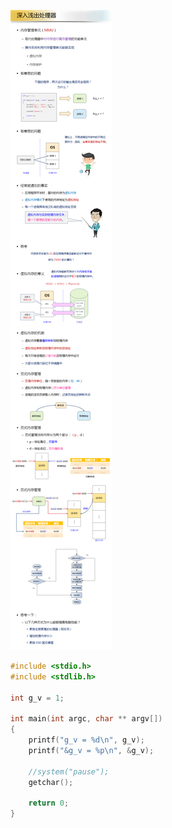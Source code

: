 ![](vx_images/_v_images_03/1.png)


```c
#include <stdio.h>
#include <stdlib.h>

int g_v = 1;

int main(int argc, char ** argv[])
{
	printf("g_v = %d\n", g_v);
	printf("&g_v = %p\n", &g_v);

	//system("pause");
	getchar();

	return 0;
}
```

